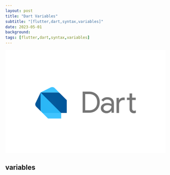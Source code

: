 ```yaml
---
layout: post
title: "Dart Variables"
subtitle: "[flutter,dart,syntax,variables]"
date: 2023-05-01
background: 
tags: [flutter,dart,syntax,variables]
---
```

![logo_lockup_dart_horizontal.png](/assets/images/logos/logo_lockup_dart_horizontal.png)

## variables
